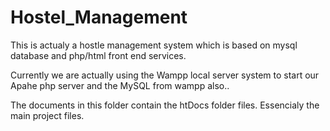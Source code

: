 # Hostel_Management
This is actualy a hostle management system which is based on mysql database and  php/html front end services.

Currently we are actually using the Wampp local server system to start our Apahe php server and the MySQL from wampp also..

The documents in this folder contain the htDocs folder files. Essencialy the main project files.

